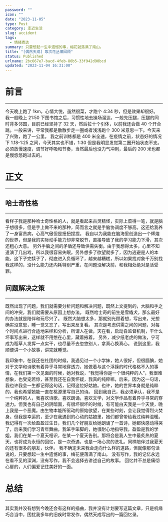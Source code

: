 ```yaml
---
password: ""
icon: ""
date: "2023-11-05"
type: Post
category: 走近生活
slug: accident
tags:
  - 情绪表达
summary: 只要想起一生中遗憾的事，梅花就落满了南山。
title: "[偶然天成] 取次花丛懒回顾"
status: Published
urlname: 2bc667e7-bacd-4feb-80b5-33f942d90bcd
updated: "2023-11-04 16:31:00"
---
```


# 前言

---

今天晚上跑了 1km，心情大悦，虽然很菜，才跑个 4:34 秒，但是效果却很好。
我一般晚上 21:50 下图书馆之后，习惯性地去操场溜达，一般先压腿，压腿的同时背多邻国，目前已经坚持了 32 天，然后拉十个引体，以前我还会做 40 个开合跳。一般来讲，平常我都是散散步走一圈或者浅浅跑个 300 米意思一下。今天来了兴致，跑了一公里。
我之前训练都是 400 米全速，在疫情之前，状态好的情况下 1.18-1:25 之间，今天其实也不错，1:30 但是我明显发觉第二圈开始状态不支。必须放慢速度，调节好呼吸和节奏，当然最后也没力气冲刺，最后的 200 米也都是慢悠悠跑过去的。

# 正文

---

## 哈士奇性格

---

看样子我是那种哈士奇性格的人，就是看起来古灵精怪，实际上菜得一笔，就是脑子想很多，但是手上做不来的那种，简而言之就是手脑协调度不够高。这还给我养了一身富贵病，心高气傲但是扭扭捏捏。
我自以为我能在脑海里创造出一个辉煌的世界，但是我的实际动手能力却非常脱节，直接导致了我的学习能力下滑，其次还粗心大意。
另外手脑之间的矛盾还导致供需失衡。由于我想得太多，心里不知道演了几出戏，所以我很容易失眠。另外想多了欲望就多了，因为逃避是人的本能，这下子完犊子了，彻底进入负循环了，越来越糟糕，所以如果找对象千万别找我这样的，没什么能力还内耗特别严重，在问题没解决前，和我相处绝对是活受罪。

## 问题解决之策

---

既然出现了问题，我们就需要分析问题和解决问题，既然上文提到的，大脑和手之间的冲突，我们就需要从原因上想办法。
既然哈士奇的前生是雪橇犬，那么最好的办法就是陪伴和玩尽兴了。
既然大脑想太多，那就别光顾着想，写出来，光想确实没意思，睡一觉又忘了，写出来反复看。
其次是考虑供需之间的问题，对每个时间点进行合适地采样和分析，所谓人在做，天在看，启动自监督机制，干什么坏事写出来，这样就不用憋在心里，藏着掖着。
另外，减少纸老虎的做法，宁可成为稻草人发挥一点实干，也尽量不去忽悠别人，拿真心换真心。
说到这里，我顺便讲一个小故事，讲完就睡觉。

我印象中，在我还在社团的时候，我遇见过一个小学妹，她人很好，但很腼腆，她对于文学和诗歌有着异乎寻常地穿透力，她做着与这个浮躁的时代格格不入的事情，在我们第一次见面的时候，她对我说，“我觉得你是一个很纯粹的人”，我很难想象，也受宠若惊，甚至我还在自我怀疑，我真的纯粹嘛，后来，因为这一句话，我也许我会一生都记得这句话，记得这位好姑娘。也许，她的世界本身就是纯粹的，我也希望她能一直在桃源里写自己的诗。
回到我自己，我必须承认，我不是一个纯粹的人，我喜欢诗歌，喜欢朗诵，喜欢文学，对文学作品有着异乎寻常的穿透力。但我也有自己的阴暗面，有很坏很坏的时候，有可能白天我是一个天使，晚上我是一个恶魔。由生物本能所驱动的原始欲望，在某些时刻，会让我觉得烈火焚身。但我是幸运的，至少在我遇到的心动的姑娘里，她们都曾带给我过纯粹温暖。
我记得有一次给盈盈过生日，我们几个好朋友给她朗诵了一首诗，她都快感动得哭了，后来我们学习青年舞曲，我笨手笨脚的，她很耐心地指导我，盈盈是我的学姐，我们在某一个夏天相识，在某一个夏天告别。那将会是我人生中最炙热的夏天，也将成为永恒的回忆，是一次奇遇，也是一场心灵的洗礼。同样陪伴过我夏天的还有很多的朋友，伙伴。
我不确定未来我会走向什么样的道路，但就像那句话说的，只要想起一生中遗憾的事，梅花便落满了南山。
没有写作，我的记忆永远在看不见的深渊，没有写作，我不会选择去讲述自己的故事。
回忆并不总是痛彻心扉的，人们偏爱记住美好的一面。

# 总结

---

其实我并没有想到今晚还会有这样的插曲，我并没有计划要写这篇文章，只是机缘巧合当中，困扰我多年的旧疾时常发作，偶然天成写出的一篇回忆录。
